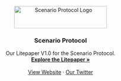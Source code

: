 <div align="center">
  <a href="https://scenarioprotocol.io">
    <img src="https://scenarioprotocol.io/images/logo.png" alt="Scenario Protocol Logo" width="250" height="60">
  </a>

  <h3 align="center">Scenario Protocol</h3>

  <p align="center">
    Our Litepaper V1.0 for the Scenario Protocol. 
    <br />
    <a href="https://docs.scenarioprotocol.io" target="_blank"><strong>Explore the Litepaper »</strong></a>
    <br />
    <br />
    <a href="https://scenarioprotocol.io" target="_blank">View Website</a>
    ·
    <a href="https://x.com/SNRProtocol_IO" target="_blank">Our Twitter</a>
  </p>
</div>
